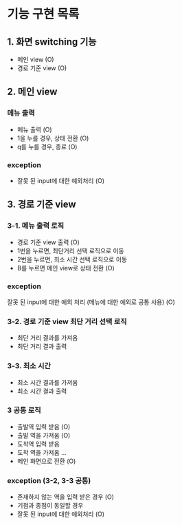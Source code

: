 # 기능 구현 목록
## 1. 화면 switching 기능
- 메인 view (O)
- 경로 기준 view (O)

## 2. 메인 view
### 메뉴 출력
- 메뉴 출력 (O)
- 1을 누를 경우, 상태 전환 (O)
- q를 누를 경우, 종료 (O)

### exception
- 잘못 된 input에 대한 예외처리 (O)

## 3. 경로 기준 view
### 3-1. 메뉴 출력 로직
- 경로 기준 view 출력 (O)
- 1번을 누르면, 최단거리 선택 로직으로 이동
- 2번을 누르면, 최소 시간 선택 로직으로 이동
- B를 누르면 메인 view로 상태 전환 (O)

### exception
잘못 된 input에 대한 예외 처리 (메뉴에 대한 예외로 공통 사용) (O)

### 3-2. 경로 기준 view 최단 거리 선택 로직
- 최단 거리 결과를 가져옴
- 최단 거리 결과 출력

### 3-3. 최소 시간
- 최소 시간 결과를 가져옴
- 최소 시간 결과 출력

### 3 공통 로직
- 출발역 입력 받음 (O)
- 출발 역을 가져옴 (O)
- 도착역 입력 받음
- 도착 역을 가져옴
...
- 메인 화면으로 전환 (O)

### exception (3-2, 3-3 공통)
- 존재하지 않는 역을 입력 받은 경우 (O)
- 기점과 종점이 동일할 경우
- 잘못 된 input에 대한 예외처리 (O)